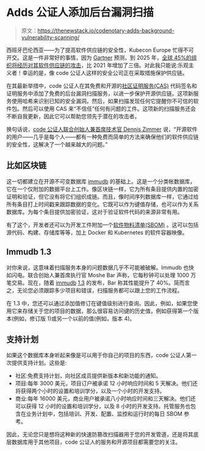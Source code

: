 # Adds 公证人添加后台漏洞扫描

> 原文：<https://thenewstack.io/codenotary-adds-background-vulnerability-scanning/>

西班牙巴伦西亚——为了提高软件供应链的安全性，Kubecon Europe 忙得不可开交。这是一件非常好的事情，因为 [Gartner](https://www.gartner.com/en) 预测，到 2025 年，[全球 45%的组织将经历对其软件供应链的攻击](https://www.gartner.com/en/newsroom/press-releases/2022-03-07-gartner-identifies-top-security-and-risk-management-trends-for-2022)，比 2021 年增加了三倍。对此我只能说:乐观主义者！幸运的是，像 code 公证人这样的安全公司正在采取措施保护供应链。

在其最新举措中，code 公证人在其免费和开源的[社区证明服务(CAS)](https://cas.codenotary.com/) 代码签名和证明服务中添加了免费的后台漏洞扫描服务，以进一步保护开源供应链。这项新服务使用哈希来识别已知的安全漏洞。然后，如果扫描发现任何它提醒你不可信的软件包。然后可以使用 CAS 来“不信任”任何有问题的工件。这项新的扫描服务还会不断自我更新，因此它可以帮助您领先于潜在的攻击者。

换句话说，[code 公证人联合创始人兼首席技术官 Dennis Zimmer](https://www.linkedin.com/in/denniszimmer/) 说，“开源软件的用户——几乎是每个人——都有一种免费而简单的方法来确保他们的软件供应链的安全性，这解决了一个越来越大的问题。”

## 比如区块链

这一切都建立在开源不可变数据库 [immudb](https://codenotary.com/technologies/immudb/) 的基础上。这是一个分类帐数据库，它在一个仅附加的数据平台上工作。像区块链一样，它为所有条目提供内置的加密证明和验证，但它没有将它们组织成链。而且，像时间序列数据库一样，它通过给所有条目打上时间戳来跟踪数据的变化。它既可以作为键值存储，也可以作为关系数据库。为每个条目提供加密验证，这对于验证软件代码的来源非常有用。

有了这个，开发者还可以为开发工件附加一个[软件物料清单(SBOM)](https://thenewstack.io/securing-the-software-supply-chain-with-a-software-bill-of-materials/) 。这可以包括源代码、构建、存储库等等，加上 Docker 和 Kubernetes 的软件容器映像。

## Immudb 1.3

对你来说，这意味着扫描服务本身的问题数据几乎不可能被破解。Immudb 也快如闪电。联合创始人兼首席执行官 Moshe Bar 声称，它每秒钟可以处理 1000 万笔交易。现在，随着 [immudb](https://codenotary.com/blog/verifiable-revisions-immudb-version-1-3-released/) [1.3](https://codenotary.com/blog/verifiable-revisions-immudb-version-1-3-released/) 的发布，Bar 称其性能提升了 40%。简而言之，无论您必须跟踪多少项目和错误，扫描服务都可以跟上您的工作流程。

在 1.3 中，您还可以通过添加值修订在键值级别进行查询。因此，例如，如果您使用它来存储关于您的项目的数据，那么很容易访问键的历史值，例如获得第一个版本(例如，修订版 1)或另一个以前的值(例如，版本 4)。

## 支持计划

如果这个数据库本身听起来像是可以用于你自己的项目的东西，code 公证人第一次提供支持计划。这些是:

*   社区:免费支持计划，向社区成员提供新版本和新功能的通知。
*   项目:每年 3000 美元，项目订户被承诺 12 小时响应时间和 5 天解决。他们还将获得两个小时的设置和培训学分，以及一个小时的开发支持。
*   商业:每年 16000 美元，商业用户被承诺八小时响应时间和三天解决。他们还可以获得 12 小时的设置和培训学分，以及 8 小时的开发支持。托管服务也包含在业务计划中，包括培训、开发、配置、监控和运行时的每日 SBOM 参考。

因此，无论您只是想将这种新的快速防篡改扫描器用于您的开发管道，还是将其底层数据库用于其他项目，code 公证人的服务和开源项目都需要您的关注。

<svg xmlns:xlink="http://www.w3.org/1999/xlink" viewBox="0 0 68 31" version="1.1"><title>Group</title> <desc>Created with Sketch.</desc></svg>